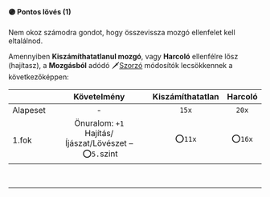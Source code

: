 #### 🟣 Pontos lövés (1)

Nem okoz számodra gondot, hogy összevissza mozgó ellenfelet kell eltalálnod.

Amennyiben **Kiszámíthatatlanul mozgó**, vagy **Harcoló** ellenfélre lősz (hajítasz), a **Mozgásból** adódó 🗡️[Szorzó](060_tavolsagi_harc.md#szorz%C3%B3) módosítók lecsökkennek a következőképpen:

| |  Követelmény | Kiszámíthatatlan  | Harcoló |
| :----------- | :-----------: | :-----------: | :-----------: |
| Alapeset| - | `15x` | `20x` |
| 1.fok | Önuralom: `+1`<br />Hajítás/Íjászat/Lövészet&nbsp;–&nbsp;⭕`5.`szint | ⭕`11x` | ⭕`16x` |

<br />

---
